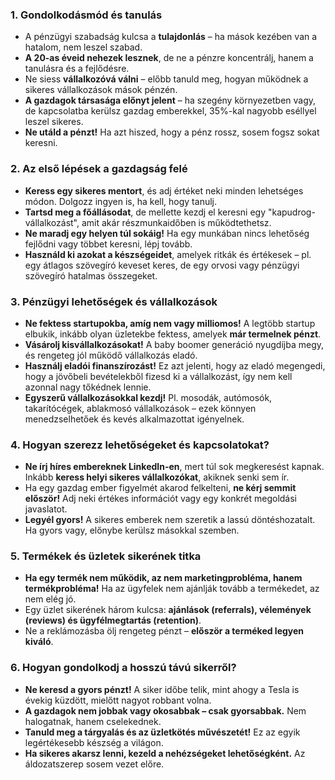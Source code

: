 ### **1. Gondolkodásmód és tanulás**

- A pénzügyi szabadság kulcsa a **tulajdonlás** – ha mások kezében van a hatalom, nem leszel szabad.
- **A 20-as éveid nehezek lesznek**, de ne a pénzre koncentrálj, hanem a tanulásra és a fejlődésre.
- Ne siess **vállalkozóvá válni** – előbb tanuld meg, hogyan működnek a sikeres vállalkozások mások pénzén.
- **A gazdagok társasága előnyt jelent** – ha szegény környezetben vagy, de kapcsolatba kerülsz gazdag emberekkel, 35%-kal nagyobb eséllyel leszel sikeres.
- **Ne utáld a pénzt!** Ha azt hiszed, hogy a pénz rossz, sosem fogsz sokat keresni.

### **2. Az első lépések a gazdagság felé**

- **Keress egy sikeres mentort**, és adj értéket neki minden lehetséges módon. Dolgozz ingyen is, ha kell, hogy tanulj.
- **Tartsd meg a főállásodat**, de mellette kezdj el keresni egy "kapudrog-vállalkozást", amit akár részmunkaidőben is működtethetsz.
- **Ne maradj egy helyen túl sokáig!** Ha egy munkában nincs lehetőség fejlődni vagy többet keresni, lépj tovább.
- **Használd ki azokat a készségeidet**, amelyek ritkák és értékesek – pl. egy átlagos szövegíró keveset keres, de egy orvosi vagy pénzügyi szövegíró hatalmas összegeket.

### **3. Pénzügyi lehetőségek és vállalkozások**

- **Ne fektess startupokba, amíg nem vagy milliomos!** A legtöbb startup elbukik, inkább olyan üzletekbe fektess, amelyek **már termelnek pénzt**.
- **Vásárolj kisvállalkozásokat!** A baby boomer generáció nyugdíjba megy, és rengeteg jól működő vállalkozás eladó.
- **Használj eladói finanszírozást!** Ez azt jelenti, hogy az eladó megengedi, hogy a jövőbeli bevételekből fizesd ki a vállalkozást, így nem kell azonnal nagy tőkédnek lennie.
- **Egyszerű vállalkozásokkal kezdj!** Pl. mosodák, autómosók, takarítócégek, ablakmosó vállalkozások – ezek könnyen menedzselhetőek és kevés alkalmazottat igényelnek.

### **4. Hogyan szerezz lehetőségeket és kapcsolatokat?**

- **Ne írj híres embereknek LinkedIn-en**, mert túl sok megkeresést kapnak. Inkább **keress helyi sikeres vállalkozókat**, akiknek senki sem ír.
- Ha egy gazdag ember figyelmét akarod felkelteni, **ne kérj semmit először!** Adj neki értékes információt vagy egy konkrét megoldási javaslatot.
- **Legyél gyors!** A sikeres emberek nem szeretik a lassú döntéshozatalt. Ha gyors vagy, előnybe kerülsz másokkal szemben.

### **5. Termékek és üzletek sikerének titka**

- **Ha egy termék nem működik, az nem marketingprobléma, hanem termékprobléma!** Ha az ügyfelek nem ajánlják tovább a termékedet, az nem elég jó.
- Egy üzlet sikerének három kulcsa: **ajánlások (referrals), vélemények (reviews) és ügyfélmegtartás (retention)**.
- Ne a reklámozásba ölj rengeteg pénzt – **először a terméked legyen kiváló**.

### **6. Hogyan gondolkodj a hosszú távú sikerről?**

- **Ne keresd a gyors pénzt!** A siker időbe telik, mint ahogy a Tesla is évekig küzdött, mielőtt nagyot robbant volna.
- **A gazdagok nem jobbak vagy okosabbak – csak gyorsabbak.** Nem halogatnak, hanem cselekednek.
- **Tanuld meg a tárgyalás és az üzletkötés művészetét!** Ez az egyik legértékesebb készség a világon.
- **Ha sikeres akarsz lenni, kezeld a nehézségeket lehetőségként.** Az áldozatszerep sosem vezet előre.